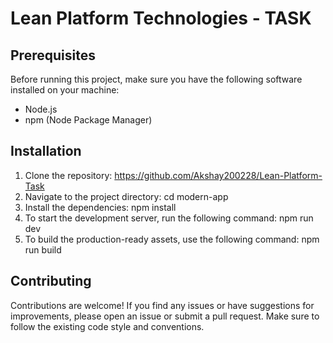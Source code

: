 # Lean Platform Technologies - TASK

## Prerequisites

Before running this project, make sure you have the following software installed on your machine:

- Node.js
- npm (Node Package Manager)

## Installation

1. Clone the repository: https://github.com/Akshay200228/Lean-Platform-Task
2. Navigate to the project directory:
    cd modern-app
3. Install the dependencies:
    npm install
4. To start the development server, run the following command:
    npm run dev
5. To build the production-ready assets, use the following command:
    npm run build


## Contributing

Contributions are welcome! If you find any issues or have suggestions for improvements, please open an issue or submit a pull request. Make sure to follow the existing code style and conventions.

